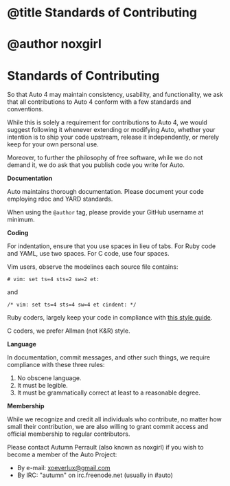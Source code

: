 # @title Standards of Contributing
# @author noxgirl

Standards of Contributing
=========================

So that Auto 4 may maintain consistency, usability, and functionality,
we ask that all contributions to Auto 4 conform with a few standards and
conventions.

While this is solely a requirement for contributions to Auto 4, we would
suggest following it whenever extending or modifying Auto, whether your
intention is to ship your code upstream, release it independently, or
merely keep for your own personal use.

Moreover, to further the philosophy of free software, while we do not
demand it, we do ask that you publish code you write for Auto.

**Documentation**

Auto maintains thorough documentation. Please document your code employing rdoc
and YARD standards. 

When using the `@author` tag, please provide your GitHub
username at minimum.

**Coding**

For indentation, ensure that you use spaces in lieu of tabs. For Ruby code and
YAML, use two spaces. For C code, use four spaces.

Vim users, observe the modelines each source file contains:

    # vim: set ts=4 sts=2 sw=2 et:

and

    /* vim: set ts=4 sts=4 sw=4 et cindent: */

Ruby coders, largely keep your code in compliance with [this style guide](https://github.com/bbatsov/ruby-style-guide).

C coders, we prefer Allman (not K&R) style.

**Language**

In documentation, commit messages, and other such things, we require compliance
with these three rules:

1. No obscene language.
2. It must be legible.
3. It must be grammatically correct at least to a reasonable degree.

**Membership**

While we recognize and credit all individuals who contribute, no matter how
small their contribution, we are also willing to grant commit access and
official membership to regular contributors.

Please contact Autumn Perrault (also known as noxgirl) if you wish to become
a member of the Auto Project:

+ By e-mail: xoeverlux@gmail.com
+ By IRC: "autumn" on irc.freenode.net (usually in #auto)
